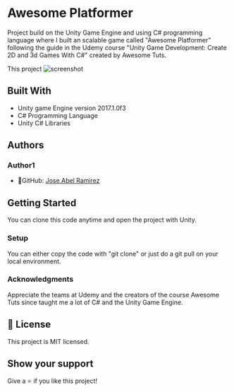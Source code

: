 # Awesome Platformer

Project build on the Unity Game Engine and using C# programming language where I built an scalable game called "Awesome Platformer" following the guide in the Udemy course "Unity Game Development: Create 2D and 3d Games With C#" created by Awesome Tuts.



This project
![screenshot](./app_screenshot.png)


## Built With
- Unity game Engine version 2017.1.0f3
- C# Programming Language
- Unity C# Libraries

## Authors
### Author1
- 👤GitHub: [Jose Abel Ramirez](https://github.com/jose-Abel)

## Getting Started
You can clone this code anytime and open the project with Unity.


### Setup
You can either copy the code with "git clone" or just do a git pull on your local environment.


### Acknowledgments
Appreciate the teams at Udemy and the creators of the course Awesome Tuts since taught me a lot of C# and the Unity Game Engine.


## 📝 License
This project is MIT licensed.


## Show your support
Give a ⭐️ if you like this project!